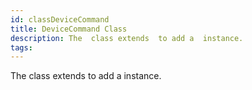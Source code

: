 ```yaml
---
id: classDeviceCommand
title: DeviceCommand Class
description: The  class extends  to add a  instance.
tags:
---
```

The  <docRefTextType>  class extends  <docRefTextType>  to add a  <docRefTextType>  instance.
